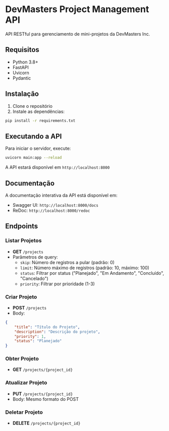 # DevMasters Project Management API

API RESTful para gerenciamento de mini-projetos da DevMasters Inc.

## Requisitos

- Python 3.8+
- FastAPI
- Uvicorn
- Pydantic

## Instalação

1. Clone o repositório
2. Instale as dependências:
```bash
pip install -r requirements.txt
```

## Executando a API

Para iniciar o servidor, execute:
```bash
uvicorn main:app --reload
```

A API estará disponível em `http://localhost:8000`

## Documentação

A documentação interativa da API está disponível em:
- Swagger UI: `http://localhost:8000/docs`
- ReDoc: `http://localhost:8000/redoc`

## Endpoints

### Listar Projetos
- **GET** `/projects`
- Parâmetros de query:
  - `skip`: Número de registros a pular (padrão: 0)
  - `limit`: Número máximo de registros (padrão: 10, máximo: 100)
  - `status`: Filtrar por status ("Planejado", "Em Andamento", "Concluído", "Cancelado")
  - `priority`: Filtrar por prioridade (1-3)

### Criar Projeto
- **POST** `/projects`
- Body:
```json
{
    "title": "Título do Projeto",
    "description": "Descrição do projeto",
    "priority": 1,
    "status": "Planejado"
}
```

### Obter Projeto
- **GET** `/projects/{project_id}`

### Atualizar Projeto
- **PUT** `/projects/{project_id}`
- Body: Mesmo formato do POST

### Deletar Projeto
- **DELETE** `/projects/{project_id}` 